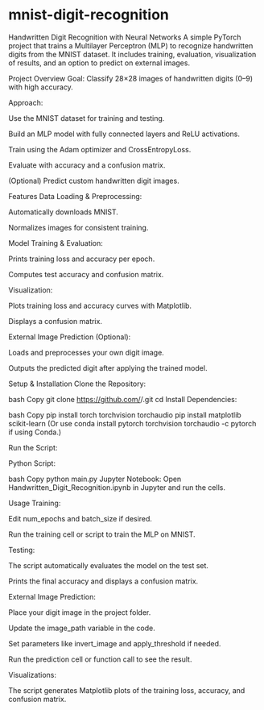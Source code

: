 # mnist-digit-recognition
Handwritten Digit Recognition with Neural Networks
A simple PyTorch project that trains a Multilayer Perceptron (MLP) to recognize handwritten digits from the MNIST dataset. It includes training, evaluation, visualization of results, and an option to predict on external images.

Project Overview
Goal: Classify 28×28 images of handwritten digits (0–9) with high accuracy.

Approach:

Use the MNIST dataset for training and testing.

Build an MLP model with fully connected layers and ReLU activations.

Train using the Adam optimizer and CrossEntropyLoss.

Evaluate with accuracy and a confusion matrix.

(Optional) Predict custom handwritten digit images.

Features
Data Loading & Preprocessing:

Automatically downloads MNIST.

Normalizes images for consistent training.

Model Training & Evaluation:

Prints training loss and accuracy per epoch.

Computes test accuracy and confusion matrix.

Visualization:

Plots training loss and accuracy curves with Matplotlib.

Displays a confusion matrix.

External Image Prediction (Optional):

Loads and preprocesses your own digit image.

Outputs the predicted digit after applying the trained model.

Setup & Installation
Clone the Repository:

bash
Copy
git clone https://github.com/<USERNAME>/<REPO>.git
cd <REPO>
Install Dependencies:

bash
Copy
pip install torch torchvision torchaudio
pip install matplotlib scikit-learn
(Or use conda install pytorch torchvision torchaudio -c pytorch if using Conda.)

Run the Script:

Python Script:

bash
Copy
python main.py
Jupyter Notebook:
Open Handwritten_Digit_Recognition.ipynb in Jupyter and run the cells.

Usage
Training:

Edit num_epochs and batch_size if desired.

Run the training cell or script to train the MLP on MNIST.

Testing:

The script automatically evaluates the model on the test set.

Prints the final accuracy and displays a confusion matrix.

External Image Prediction:

Place your digit image in the project folder.

Update the image_path variable in the code.

Set parameters like invert_image and apply_threshold if needed.

Run the prediction cell or function call to see the result.

Visualizations:

The script generates Matplotlib plots of the training loss, accuracy, and confusion matrix.
